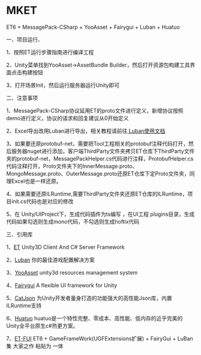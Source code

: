# MKET

ET6 + MessagePack-CSharp + YooAsset + Fairygui + Luban + Huatuo

一、项目运行、

1、按照ET运行步骤指南进行编译工程

2、Unity菜单找到YooAsset->AssetBundle Builder，然后打开资源包构建工具界面点击构建按钮

3、打开场景Init，然后运行服务器运行Unity即可

二、注意事项

1、MessagePack-CSharp协议延用ET的proto文件进行定义，新增协议按照demo进行定义，协议的请求和回复建议从0开始定义

2、Excel导出改用Luban进行导出，相关教程请前往[ Luban使用文档 ](https://focus-creative-games.github.io/lubandoc/start_up.html)

3、如果要还原protobuf-net，需要把Tool工程相关的protobuf注释代码打开，然后服务器nuget进行添加，客户端ThirdParty文件夹拷贝ET仓库下ThirdParty文件夹的protobuf-net，MessagePackHelper.cs代码进行注释，ProtobufHelper.cs代码注释打开，Proto文件夹下的InnerMessage.proto、MongoMessage.proto、OuterMessage.proto还原ET仓库下定Proto文件夹，同理Excel也是一样还原。

4、如果需要还原ILRuntime,需要ThirdParty文件夹还原ET仓库的ILRuntime，项目init.cs代码也是对应的修改

5、在 Unity/UIProject下，生成代码插件为ts编写 ，在UI工程 plugins目录，生成代码如果勾选则生成mono代码，不勾选则生成hoftix代码

三、引用库

1、[ET](https://github.com/egametang/ET) Unity3D Client And C# Server Framework

2、[Luban](https://github.com/focus-creative-games/luban) 你的最佳游戏配置解决方案

3、[YooAsset](https://github.com/tuyoogame/YooAsset) unity3d resources management system

4、[Fairygui](https://github.com/fairygui/FairyGUI-unity) A flexible UI framework for Unity

5、[CatJson](https://github.com/CatImmortal/CatJson) 为Unity开发者量身打造的功能强大的高性能Json库，内置ILRuntime支持

6、[Huatuo](https://github.com/focus-creative-games/huatuo) huatuo是一个特性完整、零成本、高性能、低内存的近乎完美的Unity全平台原生c#热更方案。

7、[ET-FUI](https://github.com/sosloop/ET-FUI) ET6 + GameFrameWork(UGFExtensions扩展) + FairyGui + LuBan 集 大家之作 粘贴为 一体
